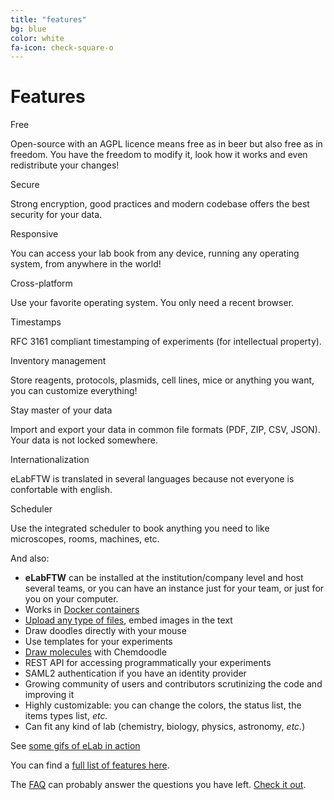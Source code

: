 ```yaml
---
title: "features"
bg: blue
color: white
fa-icon: check-square-o
---
```


# Features

<div class='row display-flex'>

<div class='col-xs-12 col-sm-4 col-md-4 col-lg-4'>
<div class='feature-icon'><i class='fa fa-usd fa-2x'></i></div>
<div class='feature-title'>Free</div>
<p class='feature-body'>Open-source with an AGPL licence means free as in beer but also free as in freedom. You have the freedom to modify it, look how it works and even redistribute your changes!</p>
</div>

<div class='col-xs-12 col-sm-4 col-md-4 col-lg-4'>
<div class='feature-icon'><i class='fa fa-lock fa-2x'></i></div>
<div class='feature-title'>Secure</div>
<p class='feature-body'>Strong encryption, good practices and modern codebase offers the best security for your data.</p>
</div>

<div class='col-xs-12 col-sm-4 col-md-4 col-lg-4'>
<div class='feature-icon'><i class='fa fa-mobile fa-2x'></i> <i class='fa fa-tablet fa-2x'></i> <i class='fa fa-desktop fa-2x'></i>
</div>
<div class='feature-title'>Responsive</div>
<p class='feature-body'>You can access your lab book from any device, running any operating system, from anywhere in the world!</p>
</div>

<div class='col-xs-12 col-sm-4 col-md-4 col-lg-4'>
<div class='feature-icon'><i class='fa fa-windows fa-2x'></i> <i class='fa fa-apple fa-2x'></i> <i class='fa fa-linux fa-2x'></i></div>
<div class='feature-title'>Cross-platform</div>
<p class='feature-body'>Use your favorite operating system. You only need a recent browser.</p>
</div>

<div class='col-xs-12 col-sm-4 col-md-4 col-lg-4'>
<div class='feature-icon'><i class='fa fa-clock-o fa-2x'></i></div>
<div class='feature-title'>Timestamps</div>
<p class='feature-body'>RFC 3161 compliant timestamping of experiments (for intellectual property).</p>
</div>

<div class='col-xs-12 col-sm-4 col-md-4 col-lg-4'>
<div class='feature-icon'><i class='fa fa-database fa-2x'></i></div>
<div class='feature-title'>Inventory management</div>
<p class='feature-body'>Store reagents, protocols, plasmids, cell lines, mice or anything you want, you can customize everything!</p>
</div>

<div class='col-xs-12 col-sm-4 col-md-4 col-lg-4'>
<div class='feature-icon'><i class='fa fa-cloud-download fa-2x'></i></div>
<div class='feature-title'>Stay master of your data</div>
<p class='feature-body'>Import and export your data in common file formats (PDF, ZIP, CSV, JSON). Your data is not locked somewhere.</p>
</div>

<div class='col-xs-12 col-sm-4 col-md-4 col-lg-4'>
<div class='feature-icon'><i class='fa fa-globe fa-2x'></i></div>
<div class='feature-title'>Internationalization</div>
<p class='feature-body'>eLabFTW is translated in several languages because not everyone is confortable with english.</p>
</div>

<div class='col-xs-12 col-sm-4 col-md-4 col-lg-4'>
<div class='feature-icon'><i class='fa fa-calendar fa-2x'></i></div>
<div class='feature-title'>Scheduler</div>
<p class='feature-body'>Use the integrated scheduler to book anything you need to like microscopes, rooms, machines, etc.</p>
</div>

</div>


And also:

- **eLabFTW** can be installed at the institution/company level and host several teams, or you can have an instance just for your team, or just for you on your computer.
- Works in <a href='https://elabftw.readthedocs.io/en/latest/docker-doc.html'>Docker containers</a>
- <a href='http://i.imgur.com/3oNA6vx.mp4'>Upload any type of files</a>, embed images in the text
- Draw doodles directly with your mouse
- Use templates for your experiments
- <a href='http://i.imgur.com/xoTad69.gif'>Draw molecules</a> with Chemdoodle
- REST API for accessing programmatically your experiments
- SAML2 authentication if you have an identity provider
- Growing community of users and contributors scrutinizing the code and improving it
- Highly customizable: you can change the colors, the status list, the items types list, *etc.*
- Can fit any kind of lab (chemistry, biology, physics, astronomy, *etc.*)

See [some gifs of eLab in action](http://imgur.com/gallery/V67U1)

You can find a [full list of features here](https://elabftw.readthedocs.io/en/latest/features.html).

The [FAQ](https://elabftw.readthedocs.io/en/latest/faq.html) can probably answer the questions you have left. [Check it out](https://elabftw.readthedocs.io/en/latest/faq.html).
